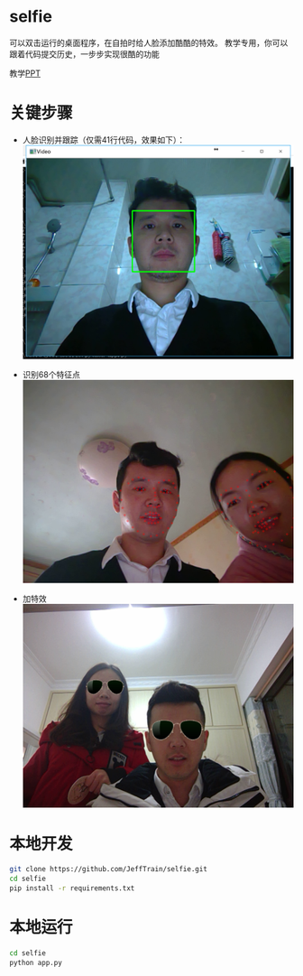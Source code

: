 # selfie
可以双击运行的桌面程序，在自拍时给人脸添加酷酷的特效。
教学专用，你可以跟着代码提交历史，一步步实现很酷的功能

教学[PPT](自拍坊.pptx)

# 关键步骤
* 人脸识别并跟踪（仅需41行代码，效果如下）：
![在马桶上就完成了](screenshots/toilet.png)

* 识别68个特征点
![68个特征点](screenshots/landmarks.png)

* 加特效
![墨镜特效](screenshots/sun-glasses.jpg)

# 本地开发
```bash
git clone https://github.com/JeffTrain/selfie.git
cd selfie
pip install -r requirements.txt
```

# 本地运行
```bash
cd selfie
python app.py
```